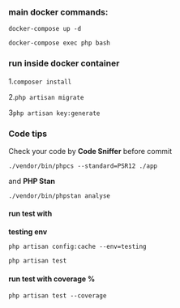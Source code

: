 ### main docker commands:

`docker-compose up -d `

`docker-compose exec php bash`

### run inside docker container
1.`composer install`


2.`php artisan migrate`


3`php artisan key:generate`

### Code tips

Check your code by **Code Sniffer** before commit
```
./vendor/bin/phpcs --standard=PSR12 ./app
```
and **PHP Stan**
```
./vendor/bin/phpstan analyse
```
#### run test with

**testing env**

`php artisan config:cache --env=testing`

`php artisan test`

#### run test with coverage % 

`php artisan test --coverage`



